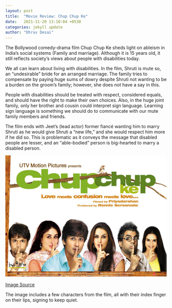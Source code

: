 ```yaml
---
layout: post
title:  "Movie Review: Chup Chup Ke"
date:   2021-11-20 13:10:04 +0530
categories: jekyll update
author: "Dhruv Desai"
---
```

The Bollywood comedy-drama film Chup Chup Ke sheds light on ableism in India’s social systems (Family and marriage). Although it is 15 years old, it still reflects society’s views about people with disabilities today.

We all can learn about living with disabilities. In the film, Shruti is mute so, an “undesirable” bride for an arranged marriage. The family tries to compensate by paying huge sums of dowry despite Shruti not wanting to be a burden on the groom’s family; however, she does not have a say in this. 

People with disabilities should be treated with respect, considered equals, and should have the right to make their own choices. Also, in the huge joint family, only her brother and cousin could interpret sign language. Learning sign language is something we should do to communicate with our mute family members and friends. 

The film ends with Jeet’s (lead actor) former fiancé wanting him to marry Shruti as he would give Shruti a “new life,” and she would respect him more if he did so. This is problematic as it conveys the message that disabled people are lesser, and an “able-bodied” person is big-hearted to marry a disabled person.

![Chup-Chup-ke]( /assets/images/chup-chup-ke.jpg "Poster: Chup Chup ke")

[Image Source](https://www.bollywoodhungama.com/)

The image includes a few characters from the film, all with their index finger on their lips, signing to keep quiet.
